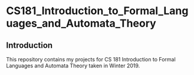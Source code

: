 # CS181_Introduction_to_Formal_Languages_and_Automata_Theory

## Introduction
This repository contains my projects for CS 181 Introduction to Formal Languages and Automata Theory taken in Winter 2019.
